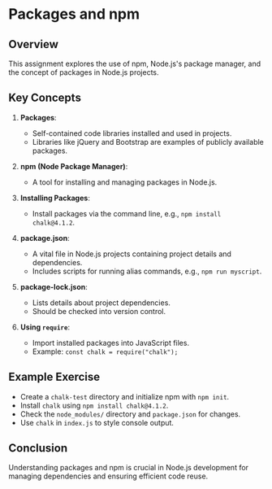
# Packages and npm

## Overview
This assignment explores the use of npm, Node.js's package manager, and the concept of packages in Node.js projects.

## Key Concepts

1. **Packages**: 
   - Self-contained code libraries installed and used in projects.
   - Libraries like jQuery and Bootstrap are examples of publicly available packages.

2. **npm (Node Package Manager)**:
   - A tool for installing and managing packages in Node.js.

3. **Installing Packages**:
   - Install packages via the command line, e.g., `npm install chalk@4.1.2`.

4. **package.json**:
   - A vital file in Node.js projects containing project details and dependencies.
   - Includes scripts for running alias commands, e.g., `npm run myscript`.

5. **package-lock.json**:
   - Lists details about project dependencies.
   - Should be checked into version control.

6. **Using `require`**:
   - Import installed packages into JavaScript files.
   - Example: `const chalk = require("chalk");`

## Example Exercise

- Create a `chalk-test` directory and initialize npm with `npm init`.
- Install `chalk` using `npm install chalk@4.1.2`.
- Check the `node_modules/` directory and `package.json` for changes.
- Use `chalk` in `index.js` to style console output.

## Conclusion

Understanding packages and npm is crucial in Node.js development for managing dependencies and ensuring efficient code reuse.
